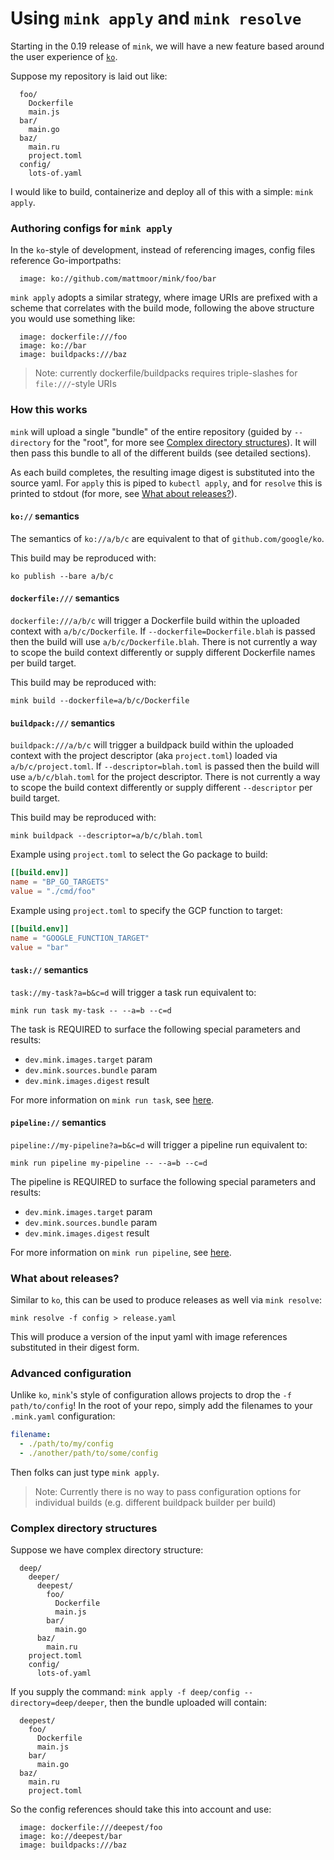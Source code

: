 # Using `mink apply` and `mink resolve`

Starting in the 0.19 release of `mink`, we will have a new feature based around
the user experience of [`ko`](https://github.com/google/ko).

Suppose my repository is laid out like:

```
  foo/
    Dockerfile
    main.js
  bar/
    main.go
  baz/
    main.ru
    project.toml
  config/
    lots-of.yaml
```

I would like to build, containerize and deploy all of this with a simple:
`mink apply`.

### Authoring configs for `mink apply`

In the `ko`-style of development, instead of referencing images, config files
reference Go-importpaths:

```
  image: ko://github.com/mattmoor/mink/foo/bar
```

`mink apply` adopts a similar strategy, where image URIs are prefixed with a
scheme that correlates with the build mode, following the above structure you
would use something like:

```
  image: dockerfile:///foo
  image: ko://bar
  image: buildpacks:///baz
```

> Note: currently dockerfile/buildpacks requires triple-slashes for
> `file:///`-style URIs

### How this works

`mink` will upload a single "bundle" of the entire repository (guided by
`--directory` for the "root", for more see
[Complex directory structures](#complex-directory-structures)). It will then
pass this bundle to all of the different builds (see detailed sections).

As each build completes, the resulting image digest is substituted into the
source yaml. For `apply` this is piped to `kubectl apply`, and for `resolve`
this is printed to stdout (for more, see
[What about releases?](#what-about-releases)).

#### `ko://` semantics

The semantics of `ko://a/b/c` are equivalent to that of `github.com/google/ko`.

This build may be reproduced with:

```shell
ko publish --bare a/b/c
```

#### `dockerfile:///` semantics

`dockerfile:///a/b/c` will trigger a Dockerfile build within the uploaded
context with `a/b/c/Dockerfile`. If `--dockerfile=Dockerfile.blah` is passed
then the build will use `a/b/c/Dockerfile.blah`. There is not currently a way to
scope the build context differently or supply different Dockerfile names per
build target.

This build may be reproduced with:

```shell
mink build --dockerfile=a/b/c/Dockerfile
```

#### `buildpack:///` semantics

`buildpack:///a/b/c` will trigger a buildpack build within the uploaded context
with the project descriptor (aka `project.toml`) loaded via
`a/b/c/project.toml`. If `--descriptor=blah.toml` is passed then the build will
use `a/b/c/blah.toml` for the project descriptor. There is not currently a way
to scope the build context differently or supply different `--descriptor` per
build target.

This build may be reproduced with:

```shell
mink buildpack --descriptor=a/b/c/blah.toml
```

Example using `project.toml` to select the Go package to build:

```toml
[[build.env]]
name = "BP_GO_TARGETS"
value = "./cmd/foo"
```

Example using `project.toml` to specify the GCP function to target:

```toml
[[build.env]]
name = "GOOGLE_FUNCTION_TARGET"
value = "bar"
```

#### `task://` semantics

`task://my-task?a=b&c=d` will trigger a task run equivalent to:

```shell
mink run task my-task -- --a=b --c=d
```

The task is REQUIRED to surface the following special parameters and results:

- `dev.mink.images.target` param
- `dev.mink.sources.bundle` param
- `dev.mink.images.digest` result

For more information on `mink run task`, see [here](./RUN.md).

#### `pipeline://` semantics

`pipeline://my-pipeline?a=b&c=d` will trigger a pipeline run equivalent to:

```shell
mink run pipeline my-pipeline -- --a=b --c=d
```

The pipeline is REQUIRED to surface the following special parameters and
results:

- `dev.mink.images.target` param
- `dev.mink.sources.bundle` param
- `dev.mink.images.digest` result

For more information on `mink run pipeline`, see [here](./RUN.md).

### What about releases?

Similar to `ko`, this can be used to produce releases as well via
`mink resolve`:

```
mink resolve -f config > release.yaml
```

This will produce a version of the input yaml with image references substituted
in their digest form.

### Advanced configuration

Unlike `ko`, `mink`'s style of configuration allows projects to drop the
`-f path/to/config`! In the root of your repo, simply add the filenames to your
`.mink.yaml` configuration:

```yaml
filename:
  - ./path/to/my/config
  - ./another/path/to/some/config
```

Then folks can just type `mink apply`.

> Note: Currently there is no way to pass configuration options for individual
> builds (e.g. different buildpack builder per build)

### Complex directory structures

Suppose we have complex directory structure:

```
  deep/
    deeper/
      deepest/
        foo/
          Dockerfile
          main.js
        bar/
          main.go
      baz/
        main.ru
	project.toml
    config/
      lots-of.yaml
```

If you supply the command: `mink apply -f deep/config --directory=deep/deeper`,
then the bundle uploaded will contain:

```
  deepest/
    foo/
      Dockerfile
      main.js
    bar/
      main.go
  baz/
    main.ru
    project.toml
```

So the config references should take this into account and use:

```
  image: dockerfile:///deepest/foo
  image: ko://deepest/bar
  image: buildpacks:///baz

```
